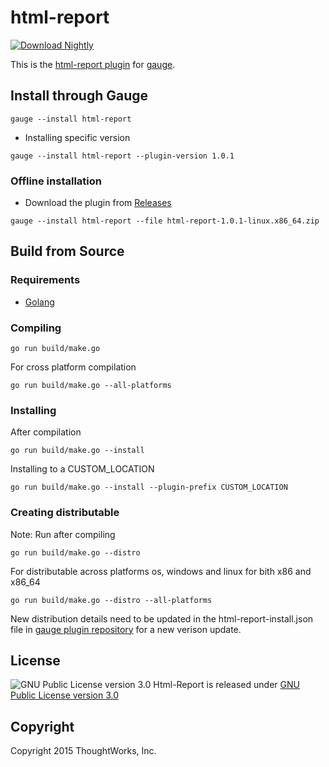 html-report
==========

 [ ![Download Nightly](https://api.bintray.com/packages/gauge/html-report/Nightly/images/download.svg) ](https://bintray.com/gauge/html-report/Nightly/_latestVersion)


This is the [html-report plugin](http://getgauge.io/documentation/user/current/plugins/README.html) for [gauge](http://getgauge.io).

Install through Gauge
---------------------
````
gauge --install html-report
````

* Installing specific version
```
gauge --install html-report --plugin-version 1.0.1
```

### Offline installation
* Download the plugin from [Releases](https://github.com/getgauge/html-report/releases)
```
gauge --install html-report --file html-report-1.0.1-linux.x86_64.zip
```

Build from Source
-----------------

### Requirements
* [Golang](http://golang.org/)

### Compiling

````
go run build/make.go
````

For cross platform compilation

````
go run build/make.go --all-platforms
````

### Installing
After compilation

````
go run build/make.go --install
````

Installing to a CUSTOM_LOCATION

````
go run build/make.go --install --plugin-prefix CUSTOM_LOCATION
````

### Creating distributable

Note: Run after compiling

````
go run build/make.go --distro
````

For distributable across platforms os, windows and linux for bith x86 and x86_64

````
go run build/make.go --distro --all-platforms
````

New distribution details need to be updated in the html-report-install.json file in  [gauge plugin repository](https://github.com/getgauge/gauge-repository) for a new verison update.

License
-------

![GNU Public License version 3.0](http://www.gnu.org/graphics/gplv3-127x51.png)
Html-Report is released under [GNU Public License version 3.0](http://www.gnu.org/licenses/gpl-3.0.txt)

Copyright
---------

Copyright 2015 ThoughtWorks, Inc.
